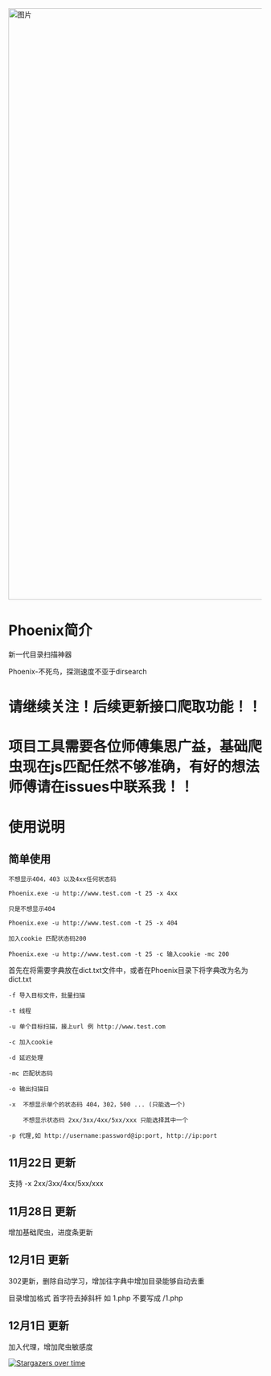 <img width="1176" alt="图片" src="https://user-images.githubusercontent.com/75553451/203336212-50e7bbfd-1177-426c-b4ef-be671d26f3d3.png">


# Phoenix简介

新一代目录扫描神器

Phoenix-不死鸟，探测速度不亚于dirsearch

# 请继续关注！后续更新接口爬取功能！！

# 项目工具需要各位师傅集思广益，基础爬虫现在js匹配任然不够准确，有好的想法师傅请在issues中联系我！！

# 使用说明

## 简单使用

```
不想显示404，403 以及4xx任何状态码

Phoenix.exe -u http://www.test.com -t 25 -x 4xx

只是不想显示404 

Phoenix.exe -u http://www.test.com -t 25 -x 404

加入cookie 匹配状态码200

Phoenix.exe -u http://www.test.com -t 25 -c 输入cookie -mc 200

```

首先在将需要字典放在dict.txt文件中，或者在Phoenix目录下将字典改为名为dict.txt

```
-f 导入目标文件，批量扫描

-t 线程

-u 单个目标扫描，接上url 例 http://www.test.com

-c 加入cookie

-d 延迟处理

-mc 匹配状态码

-o 输出扫描日

-x  不想显示单个的状态码 404，302，500 ... (只能选一个)

    不想显示状态码 2xx/3xx/4xx/5xx/xxx 只能选择其中一个

-p 代理,如 http://username:password@ip:port, http://ip:port

```

## 11月22日 更新

支持 -x 2xx/3xx/4xx/5xx/xxx

## 11月28日 更新

增加基础爬虫，进度条更新


## 12月1日 更新

302更新，删除自动学习，增加往字典中增加目录能够自动去重

目录增加格式 首字符去掉斜杆 如 1.php 不要写成 /1.php

## 12月1日 更新

加入代理，增加爬虫敏感度

[![Stargazers over time](https://starchart.cc/Pik-sec/Phoenix.svg)](https://starchart.cc/Pik-sec/Phoenix)


